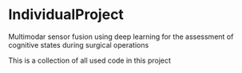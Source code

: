 # IndividualProject
Multimodar sensor fusion using deep learning for the assessment of cognitive states during surgical operations


This is a collection of all used code in this project
